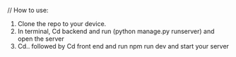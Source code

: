 // How to use:
1. Clone the repo to your device.
2. In terminal, Cd backend and run (python manage.py runserver) and open the server
3. Cd.. followed by Cd front end and run npm run dev and start your server
